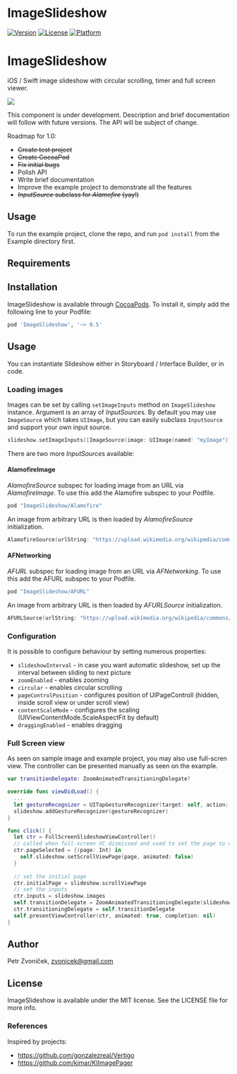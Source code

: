 # ImageSlideshow

[![Version](https://img.shields.io/cocoapods/v/ImageSlideshow.svg?style=flat)](http://cocoapods.org/pods/ImageSlideshow)
[![License](https://img.shields.io/cocoapods/l/ImageSlideshow.svg?style=flat)](http://cocoapods.org/pods/ImageSlideshow)
[![Platform](https://img.shields.io/cocoapods/p/ImageSlideshow.svg?style=flat)](http://cocoapods.org/pods/ImageSlideshow)

# ImageSlideshow

iOS / Swift image slideshow with circular scrolling, timer and full screen viewer.

![](http://cl.ly/image/2v193I0G0h0Z/ImageSlideshow2.gif)

This component is under development. Description and brief documentation will follow with future versions. The API will be subject of change.

Roadmap for 1.0:
- ~~Create test project~~
- ~~Create CocoaPod~~
- ~~Fix initial bugs~~
- Polish API
- Write brief documentation
- Improve the example project to demonstrate all the features
- ~~*InputSource* subclass for *Alamofire* (yay!)~~

## Usage

To run the example project, clone the repo, and run `pod install` from the Example directory first.

## Requirements

## Installation

ImageSlideshow is available through [CocoaPods](http://cocoapods.org). To install
it, simply add the following line to your Podfile:

```ruby
pod 'ImageSlideshow', '~> 0.5'
```

## Usage

You can instantiate Slideshow either in Storyboard / Interface Builder, or in code. 

### Loading images

Images can be set by calling ```setImageInputs``` method on ```ImageSlideshow``` instance. Argument is an array of *InputSource*s. By default you may use ```ImageSource``` which takes ```UIImage```, but you can easily subclass ```InputSource``` and support your own input source.

```swift
slideshow.setImageInputs([ImageSource(image: UIImage(named: "myImage"))!, ImageSource(image: UIImage(named: "myImage2"))!,])
```

There are two more *InputSource*s available:

#### AlamofireImage

*AlamofireSource* subspec for loading image from an URL via *AlamofireImage*. To use this add the Alamofire subspec to your Podfile.

```ruby
pod "ImageSlideshow/Alamofire"
``` 

An image from arbitrary URL is then loaded by *AlamofireSource* initialization.

```swift
AlamofireSource(urlString: "https://upload.wikimedia.org/wikipedia/commons/d/d5/Trencin_hdr_001.jpg")
```

#### AFNetworking

*AFURL* subspec for loading image from an URL via *AFNetworking*. To use this add the AFURL subspec to your Podfile.

```ruby
pod "ImageSlideshow/AFURL"
``` 

An image from arbitrary URL is then loaded by *AFURLSource* initialization.

```swift
AFURLSource(urlString: "https://upload.wikimedia.org/wikipedia/commons/d/d5/Trencin_hdr_001.jpg")
```

### Configuration

It is possible to configure behaviour by setting numerous properties: 

- ```slideshowInterval``` - in case you want automatic slideshow, set up the interval between sliding to next picture
- ```zoomEnabled``` - enables zooming
- ```circular``` - enables circular scrolling
- ```pageControlPosition``` - configures position of UIPageControll (hidden, inside scroll view or under scroll view)
- ```contentScaleMode``` - configures the scaling (UIViewContentMode.ScaleAspectFit by default)
- ```draggingEnabled``` - enables dragging

### Full Screen view

As seen on sample image and example project, you may also use full-scren view. The controller can be presented manually as seen on the example. 

```swift
var transitionDelegate: ZoomAnimatedTransitioningDelegate?

override func viewDidLoad() {
  ...
  let gestureRecognizer = UITapGestureRecognizer(target: self, action: "openFullScreen")
  slideshow.addGestureRecognizer(gestureRecognizer)
}

func click() {
  let ctr = FullScreenSlideshowViewController()
  // called when full-screen VC dismissed and used to set the page to our original slideshow
  ctr.pageSelected = {(page: Int) in
    self.slideshow.setScrollViewPage(page, animated: false)
  }
  
  // set the initial page
  ctr.initialPage = slideshow.scrollViewPage
  // set the inputs
  ctr.inputs = slideshow.images
  self.transitionDelegate = ZoomAnimatedTransitioningDelegate(slideshowView: slideshow, slideshowController: ctr)
  ctr.transitioningDelegate = self.transitionDelegate
  self.presentViewController(ctr, animated: true, completion: nil)
}
```

## Author

Petr Zvoníček, zvonicek@gmail.com

## License

ImageSlideshow is available under the MIT license. See the LICENSE file for more info.

### References

Inspired by projects: 
- https://github.com/gonzalezreal/Vertigo
- https://github.com/kimar/KIImagePager
